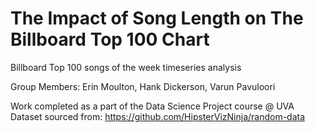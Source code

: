 # The Impact of Song Length on The Billboard Top 100 Chart
Billboard Top 100 songs of the week timeseries analysis

Group Members: Erin Moulton, Hank Dickerson, Varun Pavuloori

Work completed as a part of the Data Science Project course @ UVA
Dataset sourced from: https://github.com/HipsterVizNinja/random-data
